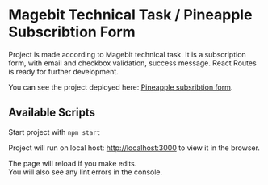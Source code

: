 # Magebit Technical Task / Pineapple Subscribtion Form

Project is made according to Magebit technical task. 
It is a subscription form, with email and checkbox validation, success message.
React Routes is ready for further development.

You can see the project deployed here: [Pineapple subsribtion form](https://confident-shannon-092223.netlify.app/).

## Available Scripts

Start project with `npm start`

Project will run on local host: [http://localhost:3000](http://localhost:3000) to view it in the browser.

The page will reload if you make edits.\
You will also see any lint errors in the console.

